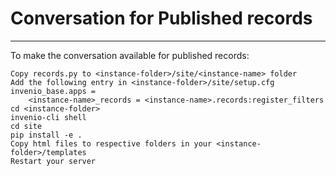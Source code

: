 
# Conversation for Published records
---

To make the conversation available for published records:

    Copy records.py to <instance-folder>/site/<instance-name> folder
    Add the following entry in <instance-folder>/site/setup.cfg
    invenio_base.apps =
        <instance-name>_records = <instance-name>.records:register_filters
    cd <instance-folder>
    invenio-cli shell
    cd site
    pip install -e .
    Copy html files to respective folders in your <instance-folder>/templates
    Restart your server

